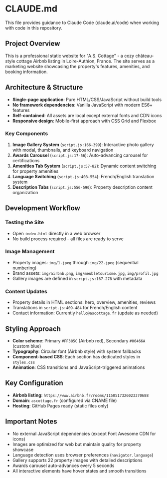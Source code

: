 # CLAUDE.md

This file provides guidance to Claude Code (claude.ai/code) when working with code in this repository.

## Project Overview

This is a professional static website for "A.S. Cottage" - a cozy château-style cottage Airbnb listing in Loire-Authion, France. The site serves as a marketing website showcasing the property's features, amenities, and booking information.

## Architecture & Structure

- **Single-page application**: Pure HTML/CSS/JavaScript without build tools
- **No framework dependencies**: Vanilla JavaScript with modern ES6+ features
- **Self-contained**: All assets are local except external fonts and CDN icons
- **Responsive design**: Mobile-first approach with CSS Grid and Flexbox

### Key Components

1. **Image Gallery System** (`script.js:166-399`): Interactive photo gallery with modal, thumbnails, and keyboard navigation
2. **Awards Carousel** (`script.js:17-56`): Auto-advancing carousel for certifications
3. **Amenities Tab System** (`script.js:57-82`): Dynamic content switching for property amenities  
4. **Language Switching** (`script.js:408-554`): French/English translation system
5. **Description Tabs** (`script.js:556-590`): Property description content organization

## Development Workflow

### Testing the Site
- Open `index.html` directly in a web browser
- No build process required - all files are ready to serve

### Image Management
- Property images: `img/1.jpeg` through `img/22.jpeg` (sequential numbering)
- Brand assets: `img/airbnb.png`, `img/meublétourisme.jpg`, `img/profil.jpg`
- Gallery images are defined in `script.js:167-278` with metadata

### Content Updates
- Property details in HTML sections: hero, overview, amenities, reviews
- Translations in `script.js:409-484` for French/English content
- Contact information: Currently `hello@ascottage.fr` (update as needed)

## Styling Approach

- **Color scheme**: Primary `#FF385C` (Airbnb red), Secondary `#06466A` (custom blue)
- **Typography**: Circular font (Airbnb style) with system fallbacks
- **Component-based CSS**: Each section has dedicated styles in `styles.css`
- **Animation**: CSS transitions and JavaScript-triggered animations

## Key Configuration

- **Airbnb listing**: `https://www.airbnb.fr/rooms/1150517326023370688`
- **Domain**: `ascottage.fr` (configured via CNAME file)
- **Hosting**: GitHub Pages ready (static files only)

## Important Notes

- No external JavaScript dependencies (except Font Awesome CDN for icons)
- Images are optimized for web but maintain quality for property showcase
- Language detection uses browser preferences (`navigator.language`)
- Gallery supports 22 property images with detailed descriptions
- Awards carousel auto-advances every 5 seconds
- All interactive elements have hover states and smooth transitions